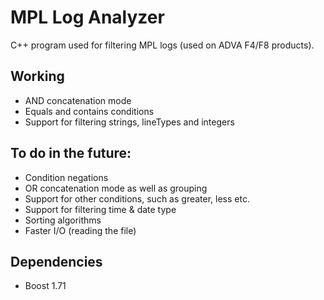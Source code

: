# MPL Log Analyzer
C++ program used for filtering MPL logs (used on ADVA F4/F8 products).
## Working
- AND concatenation mode
- Equals and contains conditions
- Support for filtering strings, lineTypes and integers
## To do in the future:
- Condition negations
- OR concatenation mode as well as grouping
- Support for other conditions, such as greater, less etc.
- Support for filtering time & date type
- Sorting algorithms
- Faster I/O (reading the file)
## Dependencies
- Boost 1.71
